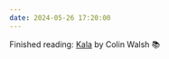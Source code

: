```yaml
---
date: 2024-05-26 17:20:00
---
```


Finished reading: [Kala](https://micro.blog/books/9781838958619) by Colin Walsh 📚

